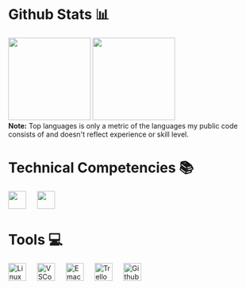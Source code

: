 
<h1>
  Github Stats 📊
</h1>

<p>
  <img src="https://github-readme-stats.vercel.app/api?username=yorennz&show_icons=true&count_private=true&theme=great-gatsby" height="166px">
	<img src="https://github-readme-stats.vercel.app/api/top-langs?username=yorennz&langs_count=10&show_icons=true&locale=en&layout=compact&theme=great-gatsby" height="166px">
  </br>
  <b>Note:</b> Top languages is only a metric of the languages my public code consists of and doesn't reflect experience or skill level.
</p>

<h1>
  Technical Competencies 📚
</h1>

<p>
  <img src="https://img.shields.io/badge/c-%2300599C.svg?style=for-the-badge&logo=c&logoColor=white" height="36px">
  &emsp;
  <img src="https://img.shields.io/badge/python-3670A0?style=for-the-badge&logo=python&logoColor=ffdd54" height="36px">
</p>

<h1>
  Tools 💻
</h1>

<p>
  <img alt="Linux" src="https://img.shields.io/badge/Linux-FCC624?style=for-the-badge&logo=linux&logoColor=black" height="36px">
  &emsp;
  <img alt="VSCode" src="https://img.shields.io/badge/Visual%20Studio%20Code-0078d7.svg?style=for-the-badge&logo=visual-studio-code&logoColor=white"
       height="36px">
  &emsp;
  <img alt="Emacs" src="https://img.shields.io/badge/Emacs-%237F5AB6.svg?&style=for-the-badge&logo=gnu-emacs&logoColor=white" height="36px">
  &emsp;
  <img alt="Trello" src="https://img.shields.io/badge/Trello-%23026AA7.svg?style=for-the-badge&logo=Trello&logoColor=white" height="36px">
  &emsp;
  <img alt="Github" src="https://img.shields.io/badge/github-%23121011.svg?style=for-the-badge&logo=github&logoColor=white" height="36px">
</p>
